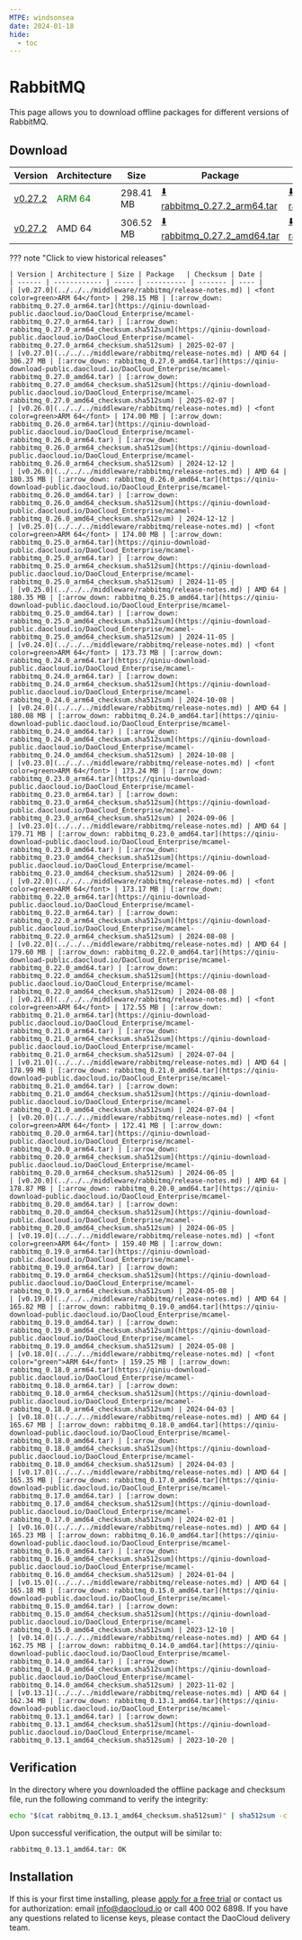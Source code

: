 ```yaml
---
MTPE: windsonsea
date: 2024-01-18
hide:
  - toc
---
```


# RabbitMQ

This page allows you to download offline packages for different versions of RabbitMQ.

## Download

| Version | Architecture | Size | Package   | Checksum | Date |
| ------ | ------------ | ----- | ---------- | ------- | ---- |
| [v0.27.2](../../../middleware/rabbitmq/release-notes.md) | <font color=green>ARM 64</font> | 298.41 MB | [:arrow_down: rabbitmq_0.27.2_arm64.tar](https://qiniu-download-public.daocloud.io/DaoCloud_Enterprise/mcamel-rabbitmq_0.27.2_arm64.tar) | [:arrow_down: rabbitmq_0.27.2_arm64_checksum.sha512sum](https://qiniu-download-public.daocloud.io/DaoCloud_Enterprise/mcamel-rabbitmq_0.27.2_arm64_checksum.sha512sum) | 2025-05-13 |
| [v0.27.2](../../../middleware/rabbitmq/release-notes.md) | AMD 64 | 306.52 MB | [:arrow_down: rabbitmq_0.27.2_amd64.tar](https://qiniu-download-public.daocloud.io/DaoCloud_Enterprise/mcamel-rabbitmq_0.27.2_amd64.tar) | [:arrow_down: rabbitmq_0.27.2_amd64_checksum.sha512sum](https://qiniu-download-public.daocloud.io/DaoCloud_Enterprise/mcamel-rabbitmq_0.27.2_amd64_checksum.sha512sum) | 2025-05-13 |

??? note "Click to view historical releases"

    | Version | Architecture | Size | Package   | Checksum | Date |
    | ------ | ------------ | ----- | ---------- | ------- | ---- |
    | [v0.27.0](../../../middleware/rabbitmq/release-notes.md) | <font color=green>ARM 64</font> | 298.15 MB | [:arrow_down: rabbitmq_0.27.0_arm64.tar](https://qiniu-download-public.daocloud.io/DaoCloud_Enterprise/mcamel-rabbitmq_0.27.0_arm64.tar) | [:arrow_down: rabbitmq_0.27.0_arm64_checksum.sha512sum](https://qiniu-download-public.daocloud.io/DaoCloud_Enterprise/mcamel-rabbitmq_0.27.0_arm64_checksum.sha512sum) | 2025-02-07 |
    | [v0.27.0](../../../middleware/rabbitmq/release-notes.md) | AMD 64 | 306.27 MB | [:arrow_down: rabbitmq_0.27.0_amd64.tar](https://qiniu-download-public.daocloud.io/DaoCloud_Enterprise/mcamel-rabbitmq_0.27.0_amd64.tar) | [:arrow_down: rabbitmq_0.27.0_amd64_checksum.sha512sum](https://qiniu-download-public.daocloud.io/DaoCloud_Enterprise/mcamel-rabbitmq_0.27.0_amd64_checksum.sha512sum) | 2025-02-07 |
    | [v0.26.0](../../../middleware/rabbitmq/release-notes.md) | <font color=green>ARM 64</font> | 174.00 MB | [:arrow_down: rabbitmq_0.26.0_arm64.tar](https://qiniu-download-public.daocloud.io/DaoCloud_Enterprise/mcamel-rabbitmq_0.26.0_arm64.tar) | [:arrow_down: rabbitmq_0.26.0_arm64_checksum.sha512sum](https://qiniu-download-public.daocloud.io/DaoCloud_Enterprise/mcamel-rabbitmq_0.26.0_arm64_checksum.sha512sum) | 2024-12-12 |
    | [v0.26.0](../../../middleware/rabbitmq/release-notes.md) | AMD 64 | 180.35 MB | [:arrow_down: rabbitmq_0.26.0_amd64.tar](https://qiniu-download-public.daocloud.io/DaoCloud_Enterprise/mcamel-rabbitmq_0.26.0_amd64.tar) | [:arrow_down: rabbitmq_0.26.0_amd64_checksum.sha512sum](https://qiniu-download-public.daocloud.io/DaoCloud_Enterprise/mcamel-rabbitmq_0.26.0_amd64_checksum.sha512sum) | 2024-12-12 |
    | [v0.25.0](../../../middleware/rabbitmq/release-notes.md) | <font color=green>ARM 64</font> | 174.00 MB | [:arrow_down: rabbitmq_0.25.0_arm64.tar](https://qiniu-download-public.daocloud.io/DaoCloud_Enterprise/mcamel-rabbitmq_0.25.0_arm64.tar) | [:arrow_down: rabbitmq_0.25.0_arm64_checksum.sha512sum](https://qiniu-download-public.daocloud.io/DaoCloud_Enterprise/mcamel-rabbitmq_0.25.0_arm64_checksum.sha512sum) | 2024-11-05 |
    | [v0.25.0](../../../middleware/rabbitmq/release-notes.md) | AMD 64 | 180.35 MB | [:arrow_down: rabbitmq_0.25.0_amd64.tar](https://qiniu-download-public.daocloud.io/DaoCloud_Enterprise/mcamel-rabbitmq_0.25.0_amd64.tar) | [:arrow_down: rabbitmq_0.25.0_amd64_checksum.sha512sum](https://qiniu-download-public.daocloud.io/DaoCloud_Enterprise/mcamel-rabbitmq_0.25.0_amd64_checksum.sha512sum) | 2024-11-05 |
    | [v0.24.0](../../../middleware/rabbitmq/release-notes.md) | <font color=green>ARM 64</font> | 173.73 MB | [:arrow_down: rabbitmq_0.24.0_arm64.tar](https://qiniu-download-public.daocloud.io/DaoCloud_Enterprise/mcamel-rabbitmq_0.24.0_arm64.tar) | [:arrow_down: rabbitmq_0.24.0_arm64_checksum.sha512sum](https://qiniu-download-public.daocloud.io/DaoCloud_Enterprise/mcamel-rabbitmq_0.24.0_arm64_checksum.sha512sum) | 2024-10-08 |
    | [v0.24.0](../../../middleware/rabbitmq/release-notes.md) | AMD 64 | 180.08 MB | [:arrow_down: rabbitmq_0.24.0_amd64.tar](https://qiniu-download-public.daocloud.io/DaoCloud_Enterprise/mcamel-rabbitmq_0.24.0_amd64.tar) | [:arrow_down: rabbitmq_0.24.0_amd64_checksum.sha512sum](https://qiniu-download-public.daocloud.io/DaoCloud_Enterprise/mcamel-rabbitmq_0.24.0_amd64_checksum.sha512sum) | 2024-10-08 |
    | [v0.23.0](../../../middleware/rabbitmq/release-notes.md) | <font color=green>ARM 64</font> | 173.24 MB | [:arrow_down: rabbitmq_0.23.0_arm64.tar](https://qiniu-download-public.daocloud.io/DaoCloud_Enterprise/mcamel-rabbitmq_0.23.0_arm64.tar) | [:arrow_down: rabbitmq_0.23.0_arm64_checksum.sha512sum](https://qiniu-download-public.daocloud.io/DaoCloud_Enterprise/mcamel-rabbitmq_0.23.0_arm64_checksum.sha512sum) | 2024-09-06 |
    | [v0.23.0](../../../middleware/rabbitmq/release-notes.md) | AMD 64 | 179.71 MB | [:arrow_down: rabbitmq_0.23.0_amd64.tar](https://qiniu-download-public.daocloud.io/DaoCloud_Enterprise/mcamel-rabbitmq_0.23.0_amd64.tar) | [:arrow_down: rabbitmq_0.23.0_amd64_checksum.sha512sum](https://qiniu-download-public.daocloud.io/DaoCloud_Enterprise/mcamel-rabbitmq_0.23.0_amd64_checksum.sha512sum) | 2024-09-06 |
    | [v0.22.0](../../../middleware/rabbitmq/release-notes.md) | <font color=green>ARM 64</font> | 173.17 MB | [:arrow_down: rabbitmq_0.22.0_arm64.tar](https://qiniu-download-public.daocloud.io/DaoCloud_Enterprise/mcamel-rabbitmq_0.22.0_arm64.tar) | [:arrow_down: rabbitmq_0.22.0_arm64_checksum.sha512sum](https://qiniu-download-public.daocloud.io/DaoCloud_Enterprise/mcamel-rabbitmq_0.22.0_arm64_checksum.sha512sum) | 2024-08-08 |
    | [v0.22.0](../../../middleware/rabbitmq/release-notes.md) | AMD 64 | 179.60 MB | [:arrow_down: rabbitmq_0.22.0_amd64.tar](https://qiniu-download-public.daocloud.io/DaoCloud_Enterprise/mcamel-rabbitmq_0.22.0_amd64.tar) | [:arrow_down: rabbitmq_0.22.0_amd64_checksum.sha512sum](https://qiniu-download-public.daocloud.io/DaoCloud_Enterprise/mcamel-rabbitmq_0.22.0_amd64_checksum.sha512sum) | 2024-08-08 |
    | [v0.21.0](../../../middleware/rabbitmq/release-notes.md) | <font color=green>ARM 64</font> | 172.55 MB | [:arrow_down: rabbitmq_0.21.0_arm64.tar](https://qiniu-download-public.daocloud.io/DaoCloud_Enterprise/mcamel-rabbitmq_0.21.0_arm64.tar) | [:arrow_down: rabbitmq_0.21.0_arm64_checksum.sha512sum](https://qiniu-download-public.daocloud.io/DaoCloud_Enterprise/mcamel-rabbitmq_0.21.0_arm64_checksum.sha512sum) | 2024-07-04 |
    | [v0.21.0](../../../middleware/rabbitmq/release-notes.md) | AMD 64 | 178.99 MB | [:arrow_down: rabbitmq_0.21.0_amd64.tar](https://qiniu-download-public.daocloud.io/DaoCloud_Enterprise/mcamel-rabbitmq_0.21.0_amd64.tar) | [:arrow_down: rabbitmq_0.21.0_amd64_checksum.sha512sum](https://qiniu-download-public.daocloud.io/DaoCloud_Enterprise/mcamel-rabbitmq_0.21.0_amd64_checksum.sha512sum) | 2024-07-04 |
    | [v0.20.0](../../../middleware/rabbitmq/release-notes.md) | <font color=green>ARM 64</font> | 172.41 MB | [:arrow_down: rabbitmq_0.20.0_arm64.tar](https://qiniu-download-public.daocloud.io/DaoCloud_Enterprise/mcamel-rabbitmq_0.20.0_arm64.tar) | [:arrow_down: rabbitmq_0.20.0_arm64_checksum.sha512sum](https://qiniu-download-public.daocloud.io/DaoCloud_Enterprise/mcamel-rabbitmq_0.20.0_arm64_checksum.sha512sum) | 2024-06-05 |
    | [v0.20.0](../../../middleware/rabbitmq/release-notes.md) | AMD 64 | 178.87 MB | [:arrow_down: rabbitmq_0.20.0_amd64.tar](https://qiniu-download-public.daocloud.io/DaoCloud_Enterprise/mcamel-rabbitmq_0.20.0_amd64.tar) | [:arrow_down: rabbitmq_0.20.0_amd64_checksum.sha512sum](https://qiniu-download-public.daocloud.io/DaoCloud_Enterprise/mcamel-rabbitmq_0.20.0_amd64_checksum.sha512sum) | 2024-06-05 |
    | [v0.19.0](../../../middleware/rabbitmq/release-notes.md) | <font color=green>ARM 64</font> | 159.40 MB | [:arrow_down: rabbitmq_0.19.0_arm64.tar](https://qiniu-download-public.daocloud.io/DaoCloud_Enterprise/mcamel-rabbitmq_0.19.0_arm64.tar) | [:arrow_down: rabbitmq_0.19.0_arm64_checksum.sha512sum](https://qiniu-download-public.daocloud.io/DaoCloud_Enterprise/mcamel-rabbitmq_0.19.0_arm64_checksum.sha512sum) | 2024-05-08 |
    | [v0.19.0](../../../middleware/rabbitmq/release-notes.md) | AMD 64 | 165.82 MB | [:arrow_down: rabbitmq_0.19.0_amd64.tar](https://qiniu-download-public.daocloud.io/DaoCloud_Enterprise/mcamel-rabbitmq_0.19.0_amd64.tar) | [:arrow_down: rabbitmq_0.19.0_amd64_checksum.sha512sum](https://qiniu-download-public.daocloud.io/DaoCloud_Enterprise/mcamel-rabbitmq_0.19.0_amd64_checksum.sha512sum) | 2024-05-08 |
    | [v0.18.0](../../../middleware/rabbitmq/release-notes.md) | <font color="green">ARM 64</font> | 159.25 MB | [:arrow_down: rabbitmq_0.18.0_arm64.tar](https://qiniu-download-public.daocloud.io/DaoCloud_Enterprise/mcamel-rabbitmq_0.18.0_arm64.tar) | [:arrow_down: rabbitmq_0.18.0_arm64_checksum.sha512sum](https://qiniu-download-public.daocloud.io/DaoCloud_Enterprise/mcamel-rabbitmq_0.18.0_arm64_checksum.sha512sum) | 2024-04-03 |
    | [v0.18.0](../../../middleware/rabbitmq/release-notes.md) | AMD 64 | 165.67 MB | [:arrow_down: rabbitmq_0.18.0_amd64.tar](https://qiniu-download-public.daocloud.io/DaoCloud_Enterprise/mcamel-rabbitmq_0.18.0_amd64.tar) | [:arrow_down: rabbitmq_0.18.0_amd64_checksum.sha512sum](https://qiniu-download-public.daocloud.io/DaoCloud_Enterprise/mcamel-rabbitmq_0.18.0_amd64_checksum.sha512sum) | 2024-04-03 |
    | [v0.17.0](../../../middleware/rabbitmq/release-notes.md) | AMD 64 | 165.35 MB | [:arrow_down: rabbitmq_0.17.0_amd64.tar](https://qiniu-download-public.daocloud.io/DaoCloud_Enterprise/mcamel-rabbitmq_0.17.0_amd64.tar) | [:arrow_down: rabbitmq_0.17.0_amd64_checksum.sha512sum](https://qiniu-download-public.daocloud.io/DaoCloud_Enterprise/mcamel-rabbitmq_0.17.0_amd64_checksum.sha512sum) | 2024-02-01 |
    | [v0.16.0](../../../middleware/rabbitmq/release-notes.md) | AMD 64 | 165.23 MB | [:arrow_down: rabbitmq_0.16.0_amd64.tar](https://qiniu-download-public.daocloud.io/DaoCloud_Enterprise/mcamel-rabbitmq_0.16.0_amd64.tar) | [:arrow_down: rabbitmq_0.16.0_amd64_checksum.sha512sum](https://qiniu-download-public.daocloud.io/DaoCloud_Enterprise/mcamel-rabbitmq_0.16.0_amd64_checksum.sha512sum) | 2024-01-04 |
    | [v0.15.0](../../../middleware/rabbitmq/release-notes.md) | AMD 64 | 165.18 MB | [:arrow_down: rabbitmq_0.15.0_amd64.tar](https://qiniu-download-public.daocloud.io/DaoCloud_Enterprise/mcamel-rabbitmq_0.15.0_amd64.tar) | [:arrow_down: rabbitmq_0.15.0_amd64_checksum.sha512sum](https://qiniu-download-public.daocloud.io/DaoCloud_Enterprise/mcamel-rabbitmq_0.15.0_amd64_checksum.sha512sum) | 2023-12-10 |
    | [v0.14.0](../../../middleware/rabbitmq/release-notes.md) | AMD 64 | 162.75 MB | [:arrow_down: rabbitmq_0.14.0_amd64.tar](https://qiniu-download-public.daocloud.io/DaoCloud_Enterprise/mcamel-rabbitmq_0.14.0_amd64.tar) | [:arrow_down: rabbitmq_0.14.0_amd64_checksum.sha512sum](https://qiniu-download-public.daocloud.io/DaoCloud_Enterprise/mcamel-rabbitmq_0.14.0_amd64_checksum.sha512sum) | 2023-11-02 |
    | [v0.13.1](../../../middleware/rabbitmq/release-notes.md) | AMD 64 | 162.34 MB | [:arrow_down: rabbitmq_0.13.1_amd64.tar](https://qiniu-download-public.daocloud.io/DaoCloud_Enterprise/mcamel-rabbitmq_0.13.1_amd64.tar) | [:arrow_down: rabbitmq_0.13.1_amd64_checksum.sha512sum](https://qiniu-download-public.daocloud.io/DaoCloud_Enterprise/mcamel-rabbitmq_0.13.1_amd64_checksum.sha512sum) | 2023-10-20 |

## Verification

In the directory where you downloaded the offline package and checksum file, run the following command to verify the integrity:

```sh
echo "$(cat rabbitmq_0.13.1_amd64_checksum.sha512sum)" | sha512sum -c
```

Upon successful verification, the output will be similar to:

```none
rabbitmq_0.13.1_amd64.tar: OK
```

## Installation

If this is your first time installing, please [apply for a free trial](../../../dce/license0.md) or contact us for authorization: email info@daocloud.io or call 400 002 6898.
If you have any questions related to license keys, please contact the DaoCloud delivery team.
